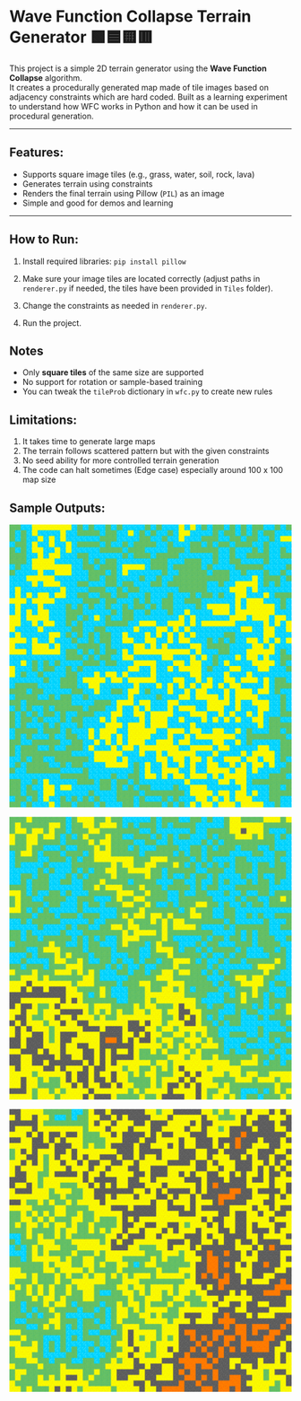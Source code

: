 # Wave Function Collapse Terrain Generator 🟩🟦🟨🟥

This project is a simple 2D terrain generator using the **Wave Function Collapse** algorithm.  
It creates a procedurally generated map made of tile images based on adjacency constraints which are hard coded.
Built as a learning experiment to understand how WFC works in Python and how it can be used in procedural generation.

---

## Features:

- Supports square image tiles (e.g., grass, water, soil, rock, lava)
- Generates terrain using constraints
- Renders the final terrain using Pillow (`PIL`) as an image
- Simple and good for demos and learning


---

## How to Run:

1. Install required libraries: `pip install pillow`

2. Make sure your image tiles are located correctly (adjust paths in `renderer.py` if needed, the tiles have been provided in `Tiles` folder).

3. Change the constraints as needed in `renderer.py`.

3. Run the project.

## Notes
- Only **square tiles** of the same size are supported
- No support for rotation or sample-based training
- You can tweak the `tileProb` dictionary in `wfc.py` to create new rules

## Limitations:
1. It takes time to generate large maps
2. The terrain follows scattered pattern but with the given constraints
3. No seed ability for more controlled terrain generation
4. The code can halt sometimes (Edge case) especially around 100 x 100 map size

## Sample Outputs:
![alt text](Sample_Outputs/image1.png)

![alt text](Sample_Outputs/image2.PNG)

![alt text](Sample_Outputs/image3.PNG)